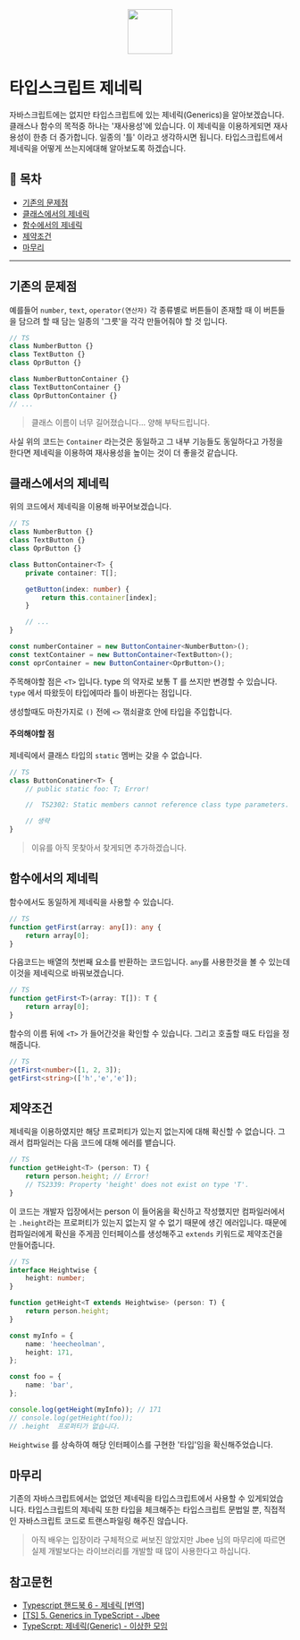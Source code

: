 <div align=center>
<img src="https://pbs.twimg.com/profile_images/743155381661143040/bynNY5dJ_400x400.jpg" width="80" height="80">
</div>

# 타입스크립트 제네릭
자바스크립트에는 없지만 타입스크립트에 있는 제네릭(Generics)을 알아보겠습니다. 클래스나 함수의 목적중 하나는 '재사용성'에 있습니다. 이 제네릭을 이용하게되면 재사용성이 한층 더 증가합니다. 일종의 '틀' 이라고 생각하시면 됩니다. 타입스크립트에서 제네릭을 어떻게 쓰는지에대해 알아보도록 하겠습니다.

## 📝 목차
* [기존의 문제점](#기존의-문제점)
* [클래스에서의 제네릭](#클래스에서의-제네릭)
* [함수에서의 제네릭](#함수에서의-제네릭)
* [제약조건](#제약조건)
* [마무리](#참고문헌)

---

## 기존의 문제점
예를들어 `number`, `text`, `operator(연산자)` 각 종류별로 버튼들이 존재할 때 이 버튼들을 담으려 할 때 담는 일종의 '그릇'을 각각 만들어줘야 할 것 입니다.

```ts
// TS
class NumberButton {}
class TextButton {}
class OprButton {}

class NumberButtonContainer {}
class TextButtonContainer {}
class OprButtonContainer {}
// ...
```
> 클래스 이름이 너무 길어졌습니다... 양해 부탁드립니다.

사실 위의 코드는 `Container` 라는것은 동일하고 그 내부 기능들도 동일하다고 가정을 한다면 제네릭을 이용하여 재사용성을 높이는 것이 더 좋을것 같습니다.

## 클래스에서의 제네릭
위의 코드에서 제네릭을 이용해 바꾸어보겠습니다.
```ts
// TS
class NumberButton {}
class TextButton {}
class OprButton {}

class ButtonContainer<T> {
    private container: T[];

    getButton(index: number) {
        return this.container[index];
    }

    // ...
}

const numberContainer = new ButtonContainer<NumberButton>();
const textContainer = new ButtonContainer<TextButton>();
const oprContainer = new ButtonContainer<OprButton>();
```

주목해야할 점은 `<T>` 입니다. type 의 약자로 보통 T 를 쓰지만 변경할 수 있습니다. `type` 에서 따왔듯이 타입에따라 틀이 바뀐다는 점입니다.

생성할때도 마찬가지로 `()` 전에 `<>` 꺾쇠괄호 안에 타입을 주입합니다.

#### 주의해야할 점
제네릭에서 클래스 타입의 `static` 멤버는 갖을 수 없습니다.
```ts
// TS
class ButtonConatiner<T> {
    // public static foo: T; Error!

    //  TS2302: Static members cannot reference class type parameters.

    // 생략
}
```

> 이유를 아직 못찾아서 찾게되면 추가하겠습니다.



## 함수에서의 제네릭
함수에서도 동일하게 제네릭을 사용할 수 있습니다.
```ts
// TS
function getFirst(array: any[]): any {
    return array[0];
}
```
다음코드는 배열의 첫번째 요소를 반환하는 코드입니다. `any`를 사용한것을 볼 수 있는데 이것을 제네릭으로 바꿔보겠습니다.

```ts
// TS
function getFirst<T>(array: T[]): T {
    return array[0];
}
```
함수의 이름 뒤에 `<T>` 가 들어간것을 확인할 수 있습니다. 그리고 호출할 때도 타입을 정해줍니다.

```ts
// TS
getFirst<number>([1, 2, 3]);
getFirst<string>(['h','e','e']);
```

## 제약조건
제네릭을 이용하였지만 해당 프로퍼티가 있는지 없는지에 대해 확신할 수 없습니다. 그래서 컴파일러는 다음 코드에 대해 에러를 뱉습니다.

```ts
// TS
function getHeight<T> (person: T) {
    return person.height; // Error!
    // TS2339: Property 'height' does not exist on type 'T'.
}
```
이 코드는 개발자 입장에서는 person 이 들어옴을 확신하고 작성했지만 컴파일러에서는 `.height`라는 프로퍼티가 있는지 없는지 알 수 없기 때문에 생긴 에러입니다. 때문에 컴파일러에게 확신을 주게끔 인터페이스를 생성해주고 `extends` 키워드로 제약조건을 만들어줍니다.

```ts
// TS
interface Heightwise {
    height: number;
}

function getHeight<T extends Heightwise> (person: T) {
    return person.height;
}

const myInfo = {
    name: 'heecheolman',
    height: 171,
};

const foo = {
    name: 'bar',
};

console.log(getHeight(myInfo)); // 171
// console.log(getHeight(foo));
// .height  프로퍼티가 없습니다.
```
`Heightwise` 를 상속하여 해당 인터페이스를 구현한 '타입'임을 확신해주었습니다.

## 마무리
기존의 자바스크립트에서는 없었던 제네릭을 타입스크립트에서 사용할 수 있게되었습니다. 타입스크립트의 제네릭 또한 타입을 체크해주는 타입스크립트 문법일 뿐, 직접적인 자바스크립트 코드로 트랜스파일링 해주진 않습니다.

> 아직 배우는 입장이라 구체적으로 써보진 않았지만 Jbee 님의 마무리에 따르면 실제 개발보다는 라이브러리를 개발할 때 많이 사용한다고 하십니다.  

## 참고문헌
* [Typescript 핸드북 6 - 제네릭 [번역]](https://typescript-kr.github.io/pages/Functions.html)
* [[TS] 5. Generics in TypeScript - Jbee](https://jaeyeophan.github.io/2017/12/18/TS-3-Function-in-TypeScript/)
* [TypeScrpt: 제네릭(Generic) - 이상한 모임](http://blog.weirdx.io/post/36224)
